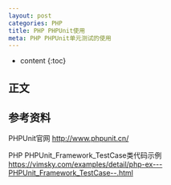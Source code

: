 ```yaml
---
layout: post
categories: PHP
title: PHP PHPUnit使用
meta: PHP PHPUnit单元测试的使用
---
```

* content
{:toc}

## 正文




## 参考资料

PHPUnit官网 <http://www.phpunit.cn/>

PHP PHPUnit_Framework_TestCase类代码示例 <https://vimsky.com/examples/detail/php-ex---PHPUnit_Framework_TestCase--.html>


